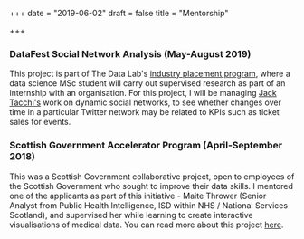 +++
date = "2019-06-02"
draft = false
title = "Mentorship"

+++



### DataFest Social Network Analysis (May-August 2019)

This project is part of The Data Lab's [industry placement program](https://www.thedatalab.com/what-we-do/skills-and-training/the-data-lab-msc), where a data science MSc student will carry out supervised research as part of an internship with an organisation. For this project, I will be managing [Jack Tacchi's](http://thelearnjourn.com/) work on dynamic social networks, to see whether changes over time in a particular Twitter network may be related to KPIs such as ticket sales for events.


### Scottish Government Accelerator Program (April-September 2018)

This was a Scottish Government collaborative project, open to employees of the Scottish Government who sought to improve their data skills. I mentored one of the applicants as part of this initiative - Maite Thrower (Senior Analyst from Public Health Intelligence, ISD within NHS / National Services Scotland), and supervised her while learning to create interactive visualisations of medical data. You can read more about this project [here](http://datapowered.io/post/2018-10-22-post-scottish-government-data-science-accelerator-programme/).

